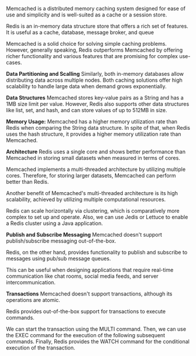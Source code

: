 Memcached is a distributed memory caching system designed for ease of use and simplicity and
is well-suited as a cache or a session store.

Redis is an in-memory data structure store that offers a rich set of features.
It is useful as a cache, database, message broker, and queue

Memcached is a solid choice for solving simple caching problems. However,
generally speaking, Redis outperforms Memcached by offering richer functionality and
various features that are promising for complex use-cases.

**Data Partitioning and Scalling**
Similarly, both in-memory databases allow distributing data across multiple nodes.
Both caching solutions offer high scalability to handle large data when demand grows exponentially.


**Data Structures**
Memcached stores key-value pairs as a String and has a 1MB size limit per value.
However, Redis also supports other data structures like list, set, and hash,
and can store values of up to 512MB in size.


**Memory Usage:**
Memcached has a higher memory utilization rate than Redis when comparing the String data structure.
In spite of that, when Redis uses the hash structure, it provides
a higher memory utilization rate than Memcached.

**Architecture**
Redis uses a single core and shows better performance than Memcached in storing
small datasets when measured in terms of cores.

Memcached implements a multi-threaded architecture by utilizing multiple cores.
Therefore, for storing larger datasets, Memcached can perform better than Redis.

Another benefit of Memcached's multi-threaded architecture is its high scalability,
achieved by utilizing multiple computational resources.

Redis can scale horizontally via clustering, which is comparatively more complex
to set up and operate. Also, we can use Jedis or Lettuce to enable
a Redis cluster using a Java application.


**Publish and Subscribe Messaging**
Memcached doesn't support publish/subscribe messaging out-of-the-box.

Redis, on the other hand, provides functionality to publish and subscribe
to messages using pub/sub message queues.

This can be useful when designing applications that require real-time
communication like chat rooms, social media feeds, and server intercommunication.


**Transactions**
Memcached doesn't support transactions, although its operations are atomic.

Redis provides out-of-the-box support for transactions to execute commands.

We can start the transaction using the MULTI command. Then, we can use the EXEC
command for the execution of the following subsequent commands.
Finally, Redis provides the WATCH command for the conditional execution of the transaction.